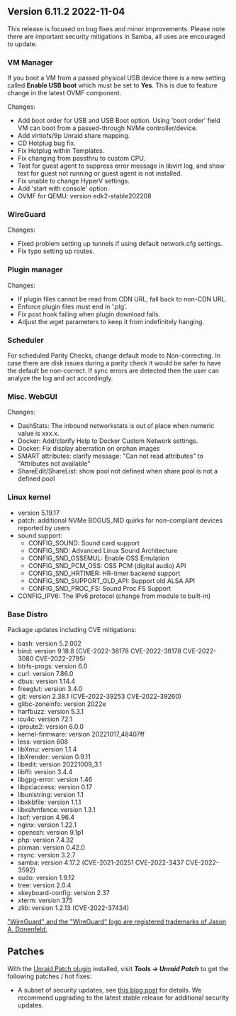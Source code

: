## Version 6.11.2 2022-11-04

This release is focused on bug fixes and minor improvements. Please note there are important
security mitigations in Samba, all uses are encouraged to update.

### VM Manager

If you boot a VM from a passed physical USB device there is a new setting called **Enable USB boot** which
must be set to **Yes**. This is due to feature change in the latest OVMF component.

Changes:

- Add boot order for USB and USB Boot option. Using 'boot order' field VM can boot from
  a passed-through NVMe controller/device.
- Add virtiofs/9p Unraid share mapping.
- CD Hotplug bug fix.
- Fix Hotplug within Templates.
- Fix changing from passthru to custom CPU.
- Test for guest agent to suppress error message in libvirt log, and
  show text for guest not running or guest agent is not installed.
- Fix unable to change HyperV settings.
- Add 'start with console' option.
- OVMF for QEMU: version edk2-stable202208

### WireGuard

Changes:

- Fixed problem setting up tunnels if using default network.cfg settings.
- Fix typo setting up routes.

### Plugin manager

Changes:

- If plugin files cannot be read from CDN URL, fall back to non-CDN URL.
- Enforce plugin files must end in '.plg'.
- Fix post hook failing when plugin download fails.
- Adjust the wget parameters to keep it from indefinitely hanging.

### Scheduler

For scheduled Parity Checks, change default mode to Non-correcting. In case there are disk
issues during a parity check it would be safer to have the default be non-correct. If sync errors
are detected then the user can analyze the log and act accordingly.

### Misc. WebGUI

Changes:

- DashStats: The inbound networkstats is out of place when numeric value is xxx.x.
- Docker: Add/clarify Help to Docker Custom Network settings.
- Docker: Fix display aberration on orphan images
- SMART attributes: clarify message: "Can not read attributes" to "Attributes not available"
- ShareEdit/ShareList: show pool not defined when share pool is not a defined pool

### Linux kernel

- version 5.19.17
- patch: additional NVMe BOGUS\_NID quirks for non-compliant devices reported by users
- sound support:
  - CONFIG\_SOUND: Sound card support
  - CONFIG\_SND: Advanced Linux Sound Architecture
  - CONFIG\_SND\_OSSEMUL: Enable OSS Emulation
  - CONFIG\_SND\_PCM\_OSS: OSS PCM (digital audio) API
  - CONFIG\_SND\_HRTIMER: HR-timer backend support
  - CONFIG\_SND\_SUPPORT\_OLD\_API: Support old ALSA API
  - CONFIG\_SND\_PROC\_FS: Sound Proc FS Support
- CONFIG\_IPV6: The IPv6 protocol (change from module to built-in)

### Base Distro

Package updates including CVE mitigations:

- bash: version 5.2.002
- bind: version 9.18.8 (CVE-2022-38178 CVE-2022-38178 CVE-2022-3080 CVE-2022-2795)
- btrfs-progs: version 6.0
- curl: version 7.86.0
- dbus: version 1.14.4
- freeglut: version 3.4.0
- git: version 2.38.1 (CVE-2022-39253 CVE-2022-39260)
- glibc-zoneinfo: version 2022e
- harfbuzz: version 5.3.1
- icu4c: version 72.1
- iproute2: version 6.0.0
- kernel-firmware: version 20221017\_48407ff
- less: version 608
- libXmu: version 1.1.4
- libXrender: version 0.9.11
- libedit: version 20221009\_3.1
- libffi: version 3.4.4
- libgpg-error: version 1.46
- libpciaccess: version 0.17
- libunistring: version 1.1
- libxkbfile: version 1.1.1
- libxshmfence: version 1.3.1
- lsof: version 4.96.4
- nginx: version 1.22.1
- openssh: version 9.1p1
- php: version 7.4.32
- pixman: version 0.42.0
- rsync: version 3.2.7
- samba: version 4.17.2 (CVE-2021-20251 CVE-2022-3437 CVE-2022-3592)
- sudo: version 1.9.12
- tree: version 2.0.4
- xkeyboard-config: version 2.37
- xterm: version 375
- zlib: version 1.2.13 (CVE-2022-37434)

["WireGuard" and the "WireGuard" logo are registered trademarks of Jason A. Donenfeld.](https://www.wireguard.com/)

## Patches

With the [Unraid Patch plugin](https://forums.unraid.net/topic/185560-unraid-patch-plugin/) installed, visit ***Tools → Unraid Patch*** to get the following patches / hot fixes:

- A subset of security updates, see [this blog post](https://unraid.net/blog/cvd) for details. We recommend upgrading to the latest stable release for additional security updates.
